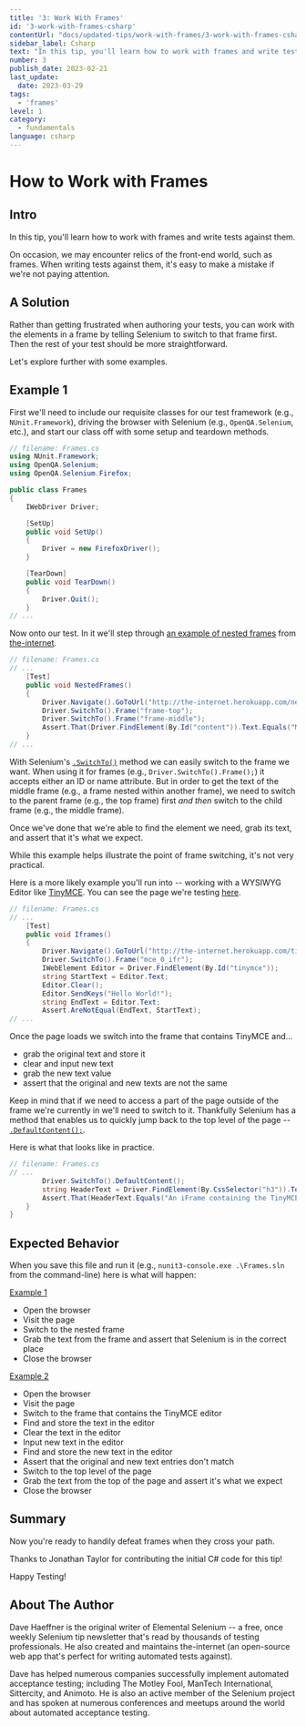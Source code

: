 ```yaml
---
title: '3: Work With Frames'
id: '3-work-with-frames-csharp'
contentUrl: "docs/updated-tips/work-with-frames/3-work-with-frames-csharp"
sidebar_label: Csharp
text: "In this tip, you'll learn how to work with frames and write tests against them. On occasion, we may encounter relics of the front-end world, such as frames."
number: 3
publish_date: 2023-02-21
last_update:
  date: 2023-03-29
tags:
  - 'frames'
level: 1
category:
  - fundamentals
language: csharp
---
```


# How to Work with Frames

## Intro

In this tip, you'll learn how to work with frames and write tests against them.

On occasion, we may encounter relics of the front-end world, such as frames. When writing tests against them, it's easy to make a mistake if we're not paying attention.

## A Solution

Rather than getting frustrated when authoring your tests, you can work with the elements in a frame by telling Selenium to switch to that frame first. Then the rest of your test should be more straightforward.

Let's explore further with some examples.

## Example 1

First we'll need to include our requisite classes for our test framework (e.g., `NUnit.Framework`), driving the browser with Selenium (e.g., `OpenQA.Selenium`, etc.), and start our class off with some setup and teardown methods.

```csharp
// filename: Frames.cs
using NUnit.Framework;
using OpenQA.Selenium;
using OpenQA.Selenium.Firefox;

public class Frames
{
    IWebDriver Driver;

    [SetUp]
    public void SetUp()
    {
        Driver = new FirefoxDriver();
    }

    [TearDown]
    public void TearDown()
    {
        Driver.Quit();
    }
// ...
```

Now onto our test. In it we'll step through [an example of nested frames](http://the-internet.herokuapp.com/nested_frames) from [the-internet](https://github.com/tourdedave/the-internet).

```csharp
// filename: Frames.cs
// ...
    [Test]
    public void NestedFrames()
    {
        Driver.Navigate().GoToUrl("http://the-internet.herokuapp.com/nested_frames");
        Driver.SwitchTo().Frame("frame-top");
        Driver.SwitchTo().Frame("frame-middle");
        Assert.That(Driver.FindElement(By.Id("content")).Text.Equals("MIDDLE"));
    }
// ...
```

With Selenium's [`.SwitchTo()`](http://seleniumhq.github.io/selenium/docs/api/dotnet/html/M_OpenQA_Selenium_IWebDriver_SwitchTo.htm) method we can easily switch to the frame we want. When using it for frames (e.g., `Driver.SwitchTo().Frame();`) it accepts either an ID or name attribute. But in order to get the text of the middle frame (e.g., a frame nested within another frame), we need to switch to the parent frame (e.g., the top frame) first _and then_ switch to the child frame (e.g., the middle frame).

Once we've done that we're able to find the element we need, grab its text, and assert that it's what we expect.

While this example helps illustrate the point of frame switching, it's not very practical.

Here is a more likely example you'll run into -- working with a WYSIWYG Editor like [TinyMCE](http://www.tinymce.com/). You can see the page we're testing [here](http://the-internet.herokuapp.com/tinymce).

```csharp
// filename: Frames.cs
// ...
    [Test]
    public void Iframes()
    {
        Driver.Navigate().GoToUrl("http://the-internet.herokuapp.com/tinymce");
        Driver.SwitchTo().Frame("mce_0_ifr");
        IWebElement Editor = Driver.FindElement(By.Id("tinymce"));
        string StartText = Editor.Text;
        Editor.Clear();
        Editor.SendKeys("Hello World!");
        string EndText = Editor.Text;
        Assert.AreNotEqual(EndText, StartText);
// ...
```

Once the page loads we switch into the frame that contains TinyMCE and...

+ grab the original text and store it
+ clear and input new text
+ grab the new text value
+ assert that the original and new texts are not the same

Keep in mind that if we need to access a part of the page outside of the frame we're currently in we'll need to switch to it. Thankfully Selenium has a method that enables us to quickly jump back to the top level of the page -- [`.DefaultContent();`](http://seleniumhq.github.io/selenium/docs/api/dotnet/html/M_OpenQA_Selenium_ITargetLocator_DefaultContent.htm).

Here is what that looks like in practice.

```csharp
// filename: Frames.cs
// ...
        Driver.SwitchTo().DefaultContent();
        string HeaderText = Driver.FindElement(By.CssSelector("h3")).Text;
        Assert.That(HeaderText.Equals("An iFrame containing the TinyMCE WYSIWYG Editor"));
    }
}
```

## Expected Behavior

When you save this file and run it (e.g., `nunit3-console.exe .\Frames.sln` from the command-line) here is what will happen:

<u>Example 1</u>

+ Open the browser
+ Visit the page
+ Switch to the nested frame
+ Grab the text from the frame and assert that Selenium is in the correct place
+ Close the browser

<u>Example 2</u>

+ Open the browser
+ Visit the page
+ Switch to the frame that contains the TinyMCE editor
+ Find and store the text in the editor
+ Clear the text in the editor
+ Input new text in the editor
+ Find and store the new text in the editor
+ Assert that the original and new text entries don't match
+ Switch to the top level of the page
+ Grab the text from the top of the page and assert it's what we expect
+ Close the browser


## Summary

Now you're ready to handily defeat frames when they cross your path.

Thanks to Jonathan Taylor for contributing the initial C# code for this tip!

Happy Testing!

## About The Author

Dave Haeffner is the original writer of Elemental Selenium -- a free, once weekly Selenium tip newsletter that's read by thousands of testing professionals. He also created and maintains the-internet (an open-source web app that's perfect for writing automated tests against).

Dave has helped numerous companies successfully implement automated acceptance testing; including The Motley Fool, ManTech International, Sittercity, and Animoto. He is also an active member of the Selenium project and has spoken at numerous conferences and meetups around the world about automated acceptance testing.